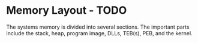 # Memory Layout - TODO
The systems memory is divided into several sections. The important parts include the stack, heap, program image, DLLs, TEB(s), PEB, and the kernel.
